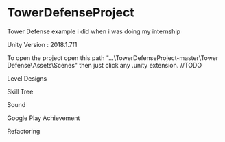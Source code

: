 # TowerDefenseProject
Tower Defense example i did when i was doing my internship

Unity Version : 2018.1.7f1

To open the project open this path "...\TowerDefenseProject-master\Tower Defense\Assets\Scenes"  then just click any .unity extension.
//TODO

Level Designs

Skill Tree

Sound

Google Play Achievement

Refactoring

